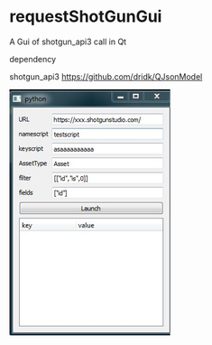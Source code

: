 # requestShotGunGui
A Gui of shotgun_api3 call in Qt

dependency 

shotgun_api3
https://github.com/dridk/QJsonModel

![img](screensho2t.jpg "")
